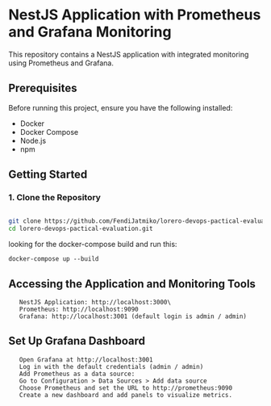 # NestJS Application with Prometheus and Grafana Monitoring

This repository contains a NestJS application with integrated monitoring using Prometheus and Grafana.

## Prerequisites

Before running this project, ensure you have the following installed:

- Docker
- Docker Compose
- Node.js
- npm

## Getting Started

### 1. Clone the Repository

```sh

git clone https://github.com/FendiJatmiko/lorero-devops-pactical-evaluation.git
cd lorero-devops-pactical-evaluation.git
```
looking for the docker-compose build and run this: 

```
docker-compose up --build
```


## Accessing the Application and Monitoring Tools
```
   NestJS Application: http://localhost:3000\
   Prometheus: http://localhost:9090
   Grafana: http://localhost:3001 (default login is admin / admin) 
```


## Set Up Grafana Dashboard 
```
   Open Grafana at http://localhost:3001
   Log in with the default credentials (admin / admin)
   Add Prometheus as a data source:
   Go to Configuration > Data Sources > Add data source
   Choose Prometheus and set the URL to http://prometheus:9090
   Create a new dashboard and add panels to visualize metrics.
```
